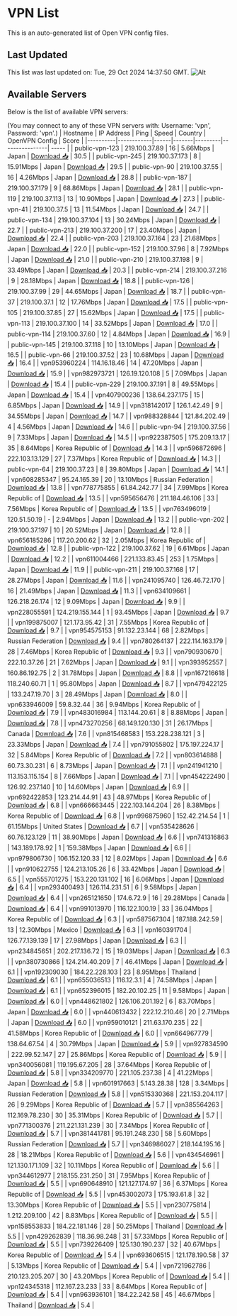 # VPN List

This is an auto-generated list of Open VPN config files.

## Last Updated

This list was last updated on: Tue, 29 Oct 2024 14:37:50 GMT.
![Alt](https://repobeats.axiom.co/api/embed/186b98318ef1479477931607c1ad7d823f12451f.svg "Repobeats analytics image")

## Available Servers

Below is the list of available VPN servers:

(You may connect to any of these VPN servers with: Username: 'vpn', Password: 'vpn'.)
| Hostname | IP Address | Ping | Speed | Country | OpenVPN Config | Score |
|----------|------------|------|-------|---------|----------------| ----- |
| public-vpn-123 | 219.100.37.89 | 16 | 5.66Mbps | Japan | [Download 📥](./configs/server_0_JP.ovpn) | 30.5 |
| public-vpn-245 | 219.100.37.173 | 8 | 15.91Mbps | Japan | [Download 📥](./configs/server_1_JP.ovpn) | 29.5 |
| public-vpn-90 | 219.100.37.55 | 16 | 4.26Mbps | Japan | [Download 📥](./configs/server_2_JP.ovpn) | 28.8 |
| public-vpn-187 | 219.100.37.179 | 9 | 68.86Mbps | Japan | [Download 📥](./configs/server_3_JP.ovpn) | 28.1 |
| public-vpn-119 | 219.100.37.113 | 13 | 10.90Mbps | Japan | [Download 📥](./configs/server_4_JP.ovpn) | 27.3 |
| public-vpn-41 | 219.100.37.5 | 13 | 11.54Mbps | Japan | [Download 📥](./configs/server_5_JP.ovpn) | 24.7 |
| public-vpn-134 | 219.100.37.104 | 13 | 30.24Mbps | Japan | [Download 📥](./configs/server_6_JP.ovpn) | 22.7 |
| public-vpn-213 | 219.100.37.200 | 17 | 23.40Mbps | Japan | [Download 📥](./configs/server_7_JP.ovpn) | 22.4 |
| public-vpn-203 | 219.100.37.164 | 23 | 21.68Mbps | Japan | [Download 📥](./configs/server_8_JP.ovpn) | 22.0 |
| public-vpn-152 | 219.100.37.96 | 8 | 7.92Mbps | Japan | [Download 📥](./configs/server_9_JP.ovpn) | 21.0 |
| public-vpn-210 | 219.100.37.198 | 9 | 33.49Mbps | Japan | [Download 📥](./configs/server_10_JP.ovpn) | 20.3 |
| public-vpn-214 | 219.100.37.216 | 9 | 28.18Mbps | Japan | [Download 📥](./configs/server_11_JP.ovpn) | 18.8 |
| public-vpn-126 | 219.100.37.99 | 29 | 44.65Mbps | Japan | [Download 📥](./configs/server_12_JP.ovpn) | 18.7 |
| public-vpn-37 | 219.100.37.1 | 12 | 17.76Mbps | Japan | [Download 📥](./configs/server_13_JP.ovpn) | 17.5 |
| public-vpn-105 | 219.100.37.85 | 27 | 15.62Mbps | Japan | [Download 📥](./configs/server_14_JP.ovpn) | 17.5 |
| public-vpn-113 | 219.100.37.100 | 14 | 33.52Mbps | Japan | [Download 📥](./configs/server_15_JP.ovpn) | 17.0 |
| public-vpn-114 | 219.100.37.60 | 12 | 4.84Mbps | Japan | [Download 📥](./configs/server_16_JP.ovpn) | 16.9 |
| public-vpn-145 | 219.100.37.118 | 10 | 13.10Mbps | Japan | [Download 📥](./configs/server_17_JP.ovpn) | 16.5 |
| public-vpn-66 | 219.100.37.52 | 23 | 10.68Mbps | Japan | [Download 📥](./configs/server_18_JP.ovpn) | 16.4 |
| vpn953960224 | 114.16.18.46 | 14 | 47.20Mbps | Japan | [Download 📥](./configs/server_19_JP.ovpn) | 15.9 |
| vpn982973721 | 126.19.120.108 | 5 | 7.09Mbps | Japan | [Download 📥](./configs/server_20_JP.ovpn) | 15.4 |
| public-vpn-229 | 219.100.37.191 | 8 | 49.55Mbps | Japan | [Download 📥](./configs/server_21_JP.ovpn) | 15.4 |
| vpn407900236 | 138.64.237.175 | 15 | 6.85Mbps | Japan | [Download 📥](./configs/server_22_JP.ovpn) | 14.9 |
| vpn318142017 | 126.1.42.49 | 9 | 34.55Mbps | Japan | [Download 📥](./configs/server_23_JP.ovpn) | 14.7 |
| vpn988328844 | 121.84.202.49 | 4 | 4.56Mbps | Japan | [Download 📥](./configs/server_24_JP.ovpn) | 14.6 |
| public-vpn-94 | 219.100.37.56 | 9 | 7.33Mbps | Japan | [Download 📥](./configs/server_25_JP.ovpn) | 14.5 |
| vpn922387505 | 175.209.13.17 | 35 | 8.64Mbps | Korea Republic of | [Download 📥](./configs/server_26_KR.ovpn) | 14.3 |
| vpn596872696 | 222.103.13.129 | 27 | 7.37Mbps | Korea Republic of | [Download 📥](./configs/server_27_KR.ovpn) | 14.3 |
| public-vpn-64 | 219.100.37.23 | 8 | 39.80Mbps | Japan | [Download 📥](./configs/server_28_JP.ovpn) | 14.1 |
| vpn608285347 | 95.24.165.39 | 20 | 13.10Mbps | Russian Federation | [Download 📥](./configs/server_29_RU.ovpn) | 13.8 |
| vpn778775855 | 61.84.242.77 | 34 | 7.99Mbps | Korea Republic of | [Download 📥](./configs/server_30_KR.ovpn) | 13.5 |
| vpn595656476 | 211.184.46.106 | 33 | 7.56Mbps | Korea Republic of | [Download 📥](./configs/server_31_KR.ovpn) | 13.5 |
| vpn763496019 | 120.51.50.19 | - | 2.94Mbps | Japan | [Download 📥](./configs/server_32_JP.ovpn) | 13.2 |
| public-vpn-202 | 219.100.37.197 | 10 | 20.52Mbps | Japan | [Download 📥](./configs/server_33_JP.ovpn) | 12.8 |
| vpn656185286 | 117.20.200.62 | 32 | 2.05Mbps | Korea Republic of | [Download 📥](./configs/server_34_KR.ovpn) | 12.8 |
| public-vpn-122 | 219.100.37.62 | 19 | 6.61Mbps | Japan | [Download 📥](./configs/server_35_JP.ovpn) | 12.2 |
| vpn611004466 | 221.133.83.45 | 253 | 1.75Mbps | Japan | [Download 📥](./configs/server_36_JP.ovpn) | 11.9 |
| public-vpn-211 | 219.100.37.168 | 17 | 28.27Mbps | Japan | [Download 📥](./configs/server_37_JP.ovpn) | 11.6 |
| vpn241095740 | 126.46.72.170 | 16 | 21.49Mbps | Japan | [Download 📥](./configs/server_38_JP.ovpn) | 11.3 |
| vpn634109661 | 126.218.26.174 | 12 | 9.09Mbps | Japan | [Download 📥](./configs/server_39_JP.ovpn) | 9.9 |
| vpn228055591 | 124.219.155.144 | 1 | 93.45Mbps | Japan | [Download 📥](./configs/server_40_JP.ovpn) | 9.7 |
| vpn199875007 | 121.173.95.42 | 31 | 7.55Mbps | Korea Republic of | [Download 📥](./configs/server_41_KR.ovpn) | 9.7 |
| vpn954575153 | 91.132.23.144 | 68 | 2.82Mbps | Russian Federation | [Download 📥](./configs/server_42_RU.ovpn) | 9.4 |
| vpn780264137 | 222.114.163.179 | 28 | 7.46Mbps | Korea Republic of | [Download 📥](./configs/server_43_KR.ovpn) | 9.3 |
| vpn790930670 | 222.10.37.26 | 21 | 7.62Mbps | Japan | [Download 📥](./configs/server_44_JP.ovpn) | 9.1 |
| vpn393952557 | 160.86.192.75 | 2 | 31.78Mbps | Japan | [Download 📥](./configs/server_45_JP.ovpn) | 8.8 |
| vpn167216618 | 118.240.60.71 | 1 | 95.80Mbps | Japan | [Download 📥](./configs/server_46_JP.ovpn) | 8.7 |
| vpn479422125 | 133.247.19.70 | 3 | 28.49Mbps | Japan | [Download 📥](./configs/server_47_JP.ovpn) | 8.0 |
| vpn633946009 | 59.8.32.44 | 36 | 9.94Mbps | Korea Republic of | [Download 📥](./configs/server_48_KR.ovpn) | 7.9 |
| vpn483016984 | 113.144.20.61 | 8 | 8.88Mbps | Japan | [Download 📥](./configs/server_49_JP.ovpn) | 7.8 |
| vpn473270256 | 68.149.120.130 | 31 | 26.17Mbps | Canada | [Download 📥](./configs/server_50_CA.ovpn) | 7.6 |
| vpn815468583 | 153.228.238.121 | 3 | 23.33Mbps | Japan | [Download 📥](./configs/server_51_JP.ovpn) | 7.4 |
| vpn791055802 | 175.197.224.17 | 32 | 5.84Mbps | Korea Republic of | [Download 📥](./configs/server_52_KR.ovpn) | 7.2 |
| vpn803614888 | 60.73.30.231 | 6 | 8.73Mbps | Japan | [Download 📥](./configs/server_53_JP.ovpn) | 7.1 |
| vpn241941210 | 113.153.115.154 | 8 | 7.66Mbps | Japan | [Download 📥](./configs/server_54_JP.ovpn) | 7.1 |
| vpn454222490 | 126.92.237.140 | 10 | 14.60Mbps | Japan | [Download 📥](./configs/server_55_JP.ovpn) | 6.9 |
| vpn692422853 | 123.214.44.91 | 43 | 48.97Mbps | Korea Republic of | [Download 📥](./configs/server_56_KR.ovpn) | 6.8 |
| vpn666663445 | 222.103.144.204 | 26 | 8.38Mbps | Korea Republic of | [Download 📥](./configs/server_57_KR.ovpn) | 6.8 |
| vpn996875960 | 152.42.214.54 | 1 | 61.15Mbps | United States | [Download 📥](./configs/server_58_US.ovpn) | 6.7 |
| vpn535428626 | 60.76.123.129 | 11 | 38.90Mbps | Japan | [Download 📥](./configs/server_59_JP.ovpn) | 6.6 |
| vpn741316863 | 143.189.178.92 | 1 | 159.38Mbps | Japan | [Download 📥](./configs/server_60_JP.ovpn) | 6.6 |
| vpn979806730 | 106.152.120.33 | 12 | 8.02Mbps | Japan | [Download 📥](./configs/server_61_JP.ovpn) | 6.6 |
| vpn910622755 | 124.213.105.26 | 6 | 33.42Mbps | Japan | [Download 📥](./configs/server_62_JP.ovpn) | 6.5 |
| vpn555701275 | 153.220.131.102 | 16 | 6.06Mbps | Japan | [Download 📥](./configs/server_63_JP.ovpn) | 6.4 |
| vpn293400493 | 126.114.231.51 | 6 | 9.58Mbps | Japan | [Download 📥](./configs/server_64_JP.ovpn) | 6.4 |
| vpn265121650 | 174.6.72.9 | 16 | 29.28Mbps | Canada | [Download 📥](./configs/server_65_CA.ovpn) | 6.4 |
| vpn991013970 | 116.122.100.19 | 33 | 36.04Mbps | Korea Republic of | [Download 📥](./configs/server_66_KR.ovpn) | 6.3 |
| vpn587567304 | 187.188.242.59 | 13 | 12.30Mbps | Mexico | [Download 📥](./configs/server_67_MX.ovpn) | 6.3 |
| vpn160391704 | 126.77.139.139 | 17 | 27.98Mbps | Japan | [Download 📥](./configs/server_68_JP.ovpn) | 6.3 |
| vpn234845651 | 202.217.136.72 | 15 | 19.03Mbps | Japan | [Download 📥](./configs/server_69_JP.ovpn) | 6.3 |
| vpn380730866 | 124.214.40.209 | 7 | 46.41Mbps | Japan | [Download 📥](./configs/server_70_JP.ovpn) | 6.1 |
| vpn192309030 | 184.22.228.103 | 23 | 8.95Mbps | Thailand | [Download 📥](./configs/server_71_TH.ovpn) | 6.1 |
| vpn655036513 | 116.12.3.1 | 4 | 74.58Mbps | Japan | [Download 📥](./configs/server_72_JP.ovpn) | 6.1 |
| vpn652396015 | 182.20.102.25 | 11 | 9.58Mbps | Japan | [Download 📥](./configs/server_73_JP.ovpn) | 6.0 |
| vpn448621802 | 126.106.201.192 | 6 | 83.70Mbps | Japan | [Download 📥](./configs/server_74_JP.ovpn) | 6.0 |
| vpn440613432 | 222.12.210.46 | 20 | 2.71Mbps | Japan | [Download 📥](./configs/server_75_JP.ovpn) | 6.0 |
| vpn959010121 | 211.63.170.235 | 22 | 41.58Mbps | Korea Republic of | [Download 📥](./configs/server_76_KR.ovpn) | 6.0 |
| vpn664967779 | 138.64.67.54 | 4 | 30.79Mbps | Japan | [Download 📥](./configs/server_77_JP.ovpn) | 5.9 |
| vpn927834590 | 222.99.52.147 | 27 | 25.86Mbps | Korea Republic of | [Download 📥](./configs/server_78_KR.ovpn) | 5.9 |
| vpn340056081 | 119.195.67.205 | 28 | 37.64Mbps | Korea Republic of | [Download 📥](./configs/server_79_KR.ovpn) | 5.8 |
| vpn334209770 | 221.105.237.38 | 4 | 41.22Mbps | Japan | [Download 📥](./configs/server_80_JP.ovpn) | 5.8 |
| vpn601917663 | 5.143.28.38 | 128 | 3.34Mbps | Russian Federation | [Download 📥](./configs/server_81_RU.ovpn) | 5.8 |
| vpn515330368 | 221.153.204.117 | 26 | 9.29Mbps | Korea Republic of | [Download 📥](./configs/server_82_KR.ovpn) | 5.7 |
| vpn385564263 | 112.169.78.230 | 30 | 35.31Mbps | Korea Republic of | [Download 📥](./configs/server_83_KR.ovpn) | 5.7 |
| vpn771300376 | 211.221.131.239 | 30 | 7.34Mbps | Korea Republic of | [Download 📥](./configs/server_84_KR.ovpn) | 5.7 |
| vpn381441781 | 95.191.248.230 | 58 | 5.60Mbps | Russian Federation | [Download 📥](./configs/server_85_RU.ovpn) | 5.7 |
| vpn346986027 | 218.144.195.16 | 28 | 18.21Mbps | Korea Republic of | [Download 📥](./configs/server_86_KR.ovpn) | 5.6 |
| vpn434546961 | 121.130.171.109 | 32 | 10.11Mbps | Korea Republic of | [Download 📥](./configs/server_87_KR.ovpn) | 5.6 |
| vpn344612977 | 218.155.231.250 | 31 | 7.95Mbps | Korea Republic of | [Download 📥](./configs/server_88_KR.ovpn) | 5.5 |
| vpn690648910 | 121.127.174.97 | 36 | 6.37Mbps | Korea Republic of | [Download 📥](./configs/server_89_KR.ovpn) | 5.5 |
| vpn453002073 | 175.193.61.8 | 32 | 13.30Mbps | Korea Republic of | [Download 📥](./configs/server_90_KR.ovpn) | 5.5 |
| vpn230775814 | 1.212.209.100 | 42 | 8.83Mbps | Korea Republic of | [Download 📥](./configs/server_91_KR.ovpn) | 5.5 |
| vpn158553833 | 184.22.181.146 | 28 | 50.25Mbps | Thailand | [Download 📥](./configs/server_92_TH.ovpn) | 5.5 |
| vpn429262839 | 118.36.98.248 | 31 | 57.33Mbps | Korea Republic of | [Download 📥](./configs/server_93_KR.ovpn) | 5.5 |
| vpn739226409 | 125.130.190.237 | 32 | 40.67Mbps | Korea Republic of | [Download 📥](./configs/server_94_KR.ovpn) | 5.4 |
| vpn693606515 | 121.178.190.58 | 37 | 5.13Mbps | Korea Republic of | [Download 📥](./configs/server_95_KR.ovpn) | 5.4 |
| vpn721962786 | 210.123.205.207 | 30 | 43.20Mbps | Korea Republic of | [Download 📥](./configs/server_96_KR.ovpn) | 5.4 |
| vpn124345318 | 112.167.23.233 | 33 | 8.64Mbps | Korea Republic of | [Download 📥](./configs/server_97_KR.ovpn) | 5.4 |
| vpn963936101 | 184.22.242.58 | 45 | 46.67Mbps | Thailand | [Download 📥](./configs/server_98_TH.ovpn) | 5.4 |
